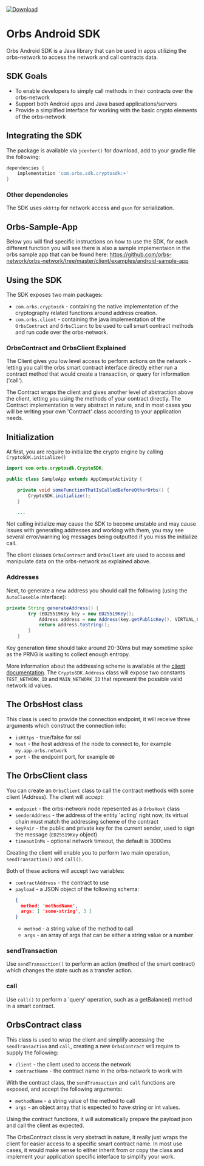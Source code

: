 [ ![Download](https://api.bintray.com/packages/orbs/orbs-network/orbs-network/images/download.svg) ](https://bintray.com/orbs/orbs-network/orbs-network/_latestVersion)

Orbs Android SDK
===

Orbs Android SDK is a Java library that can be used in apps utilizing the orbs-network to access the network and call contracts data.

## SDK Goals

* To enable developers to simply call methods in their contracts over the orbs-network
* Support both Android apps and Java based applications/servers
* Provide a simplified interface for working with the basic crypto elements of the orbs-network

## Integrating the SDK

The package is available via `jcenter()` for download, add to your gradle file the following:
```gradle
dependencies {
    implementation 'com.orbs.sdk.cryptosdk:+'
}
```

### Other dependencies

The SDK uses `okhttp` for network access and `gson` for serialization.

## Orbs-Sample-App

Below you will find specific instructions on how to use the SDK, for each different function you will see there is also a sample implementaion in the orbs sample app that can be found here:
https://github.com/orbs-network/orbs-network/tree/master/client/examples/android-sample-app

Using the SDK 
---

The SDK exposes two main packages:

* `com.orbs.cryptosdk` - containing the native implementation of the cryptography related functions around address creation.
* `com.orbs.client` - containing the java implementation of the `OrbsContract` and `OrbsClient` to be used to call smart contract methods and run code over the orbs-network.

### OrbsContract and OrbsClient Explained
The Client gives you low level access to perform actions on the network - letting you call the orbs smart contract interface directly either run a contract method that would create a transaction, or query for information ('call').

The Contract wraps the client and gives another level of abstraction above the client, letting you using the methods of your contract directly. The Contract implementation is very abstract in nature, and in most cases you will be writing your own 'Contract' class according to your application needs.

## Initialization
At first, you are require to initialize the crypto engine by calling `CryptoSDK.initialize()`

```java
import com.orbs.cryptosdk.CryptoSDK;

public class SampleApp extends AppCompatActivity {

    private void someFunctionThatIsCalledBeforeOtherOrbs() {
        CryptoSDK.initialize();
    }

    ...
```

Not calling initialize may cause the SDK to become unstable and may cause issues with generating addresses and working with them, you may see several error/warning log messages being outputted if you miss the initialize call.

The client classes `OrbsContract` and `OrbsClient` are used to access and manipulate data on the orbs-network as explained above.

### Addresses

Next, to generate a new address you should call the following (using the `AutoCloseble` interface):
```java
private String generateAddress() {
        try (ED25519Key key = new ED25519Key();
            Address address = new Address(key.getPublicKey(), VIRTUAL_CHAIN_ID, NETWORK_ID)) {
            return address.toString();
        }
    }
```

Key generation time should take around 20-30ms but may sometime spike as the PRNG is waiting to collect enough entropy.

More information about the addressing scheme is available at the [client documentation](https://github.com/orbs-network/orbs-network/tree/master/client). The `CryptoSDK.Address` class will expose two constants `TEST_NETWORK_ID` and `MAIN_NETWORK_ID` that represent the possible valid network id values.


## The OrbsHost class

This class is used to provide the connection endpoint, it will receive three arguments which construct the connection info:

* `isHttps` - true/false for ssl
* `host` - the host address of the node to connect to, for example `my.app.orbs.network`
* `port` - the endpoint port, for example `80`

## The OrbsClient class

You can create an `OrbsClient` class to call the contract methods with some client (Address). The client will accept:

* `endpoint` - the orbs-network node repesented as a `OrbsHost` class
* `senderAddress` - the address of the entity 'acting' right now, its virtual chain must match the addressing scheme of the contract
* `keyPair` - the public and private key for the current sender, used to sign the message (`ED25519Key` object)
* `timeoutInMs` - optional network timeout, the default is 3000ms

Creating the client will enable you to perform two main operation, `sendTransaction()` and `call()`.

Both of these actions will accept two variables:

* `contractAddress` - the contract to use
* `payload` - a JSON object of the following schema:
  ```json
  {
    method: 'methodName',
    args: [ 'some-string', 3 ]
  }
  ```
  * `method` - a string value of the method to call
  * `args` - an array of args that can be either a string value or a number

### sendTransaction

Use `sendTransaction()` to perform an action (method of the smart contract) which changes the state such as a transfer action.

### call

Use `call()` to perform a 'query' operation, such as a getBalance() method in a smart contract.

## OrbsContract class

This class is used to wrap the client and simplify accessing the `sendTransaction` and `call`, creating a new `OrbsContract` will require to supply the following:

* `client` - the client used to access the network
* `contractName` - the contract name in the orbs-network to work with

With the contract class, the `sendTransaction` and `call` functions are exposed, and accept the following arguments:

* `methodName` - a string value of the method to call
* `args` - an object array that is expected to have string or int values.

Using the contract functions, it will automatically prepare the payload json and call the client as expected.

The OrbsContract class is very abstract in nature, it really just wraps the client for easier access to a specific smart contract name. In most use cases, it would make sense to either inherit from or copy the class and implement your application specific interface to simplify your work.